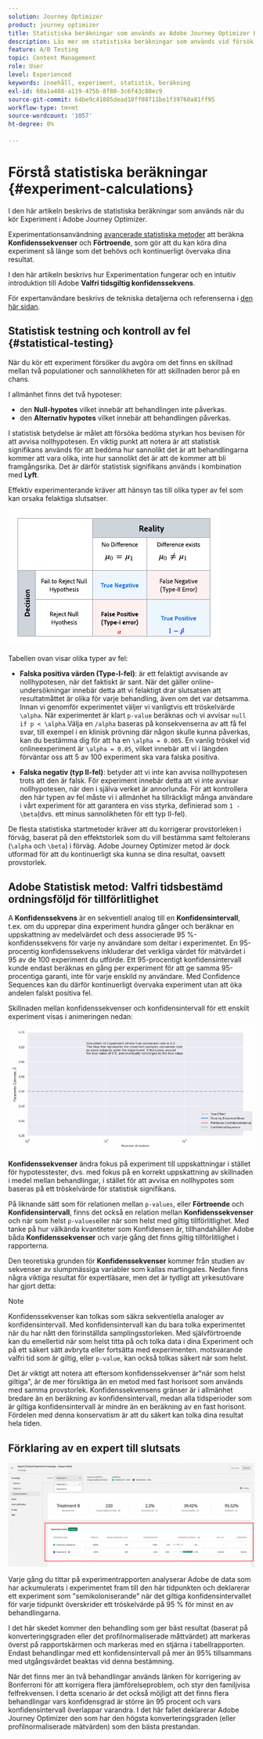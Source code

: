 ```yaml
---
solution: Journey Optimizer
product: journey optimizer
title: Statistiska beräkningar som används av Adobe Journey Optimizer Experimentation
description: Läs mer om statistiska beräkningar som används vid försök
feature: A/B Testing
topic: Content Management
role: User
level: Experienced
keywords: innehåll, experiment, statistik, beräkning
exl-id: 60a1a488-a119-475b-8f80-3c6f43c80ec9
source-git-commit: 64be9c41085dead10ff08711be1f39760a81ff95
workflow-type: tm+mt
source-wordcount: '1057'
ht-degree: 0%

---
```


# Förstå statistiska beräkningar {#experiment-calculations}

I den här artikeln beskrivs de statistiska beräkningar som används när du kör Experiment i Adobe Journey Optimizer.

Experimentationsanvändning [avancerade statistiska metoder](../campaigns/assets/confidence_sequence_technical_details.pdf) att beräkna **Konfidenssekvenser** och **Förtroende**, som gör att du kan köra dina experiment så länge som det behövs och kontinuerligt övervaka dina resultat.

I den här artikeln beskrivs hur Experimentation fungerar och en intuitiv introduktion till Adobe **Valfri tidsgiltig konfidenssekvens**.

För expertanvändare beskrivs de tekniska detaljerna och referenserna i [den här sidan](../campaigns/assets/confidence_sequence_technical_details.pdf).

## Statistisk testning och kontroll av fel {#statistical-testing}

När du kör ett experiment försöker du avgöra om det finns en skillnad mellan två populationer och sannolikheten för att skillnaden beror på en chans.

I allmänhet finns det två hypoteser:

* den **Null-hypotes** vilket innebär att behandlingen inte påverkas.
* den **Alternativ hypotes** vilket innebär att behandlingen påverkas.

I statistisk betydelse är målet att försöka bedöma styrkan hos bevisen för att avvisa nollhypotesen. En viktig punkt att notera är att statistisk signifikans används för att bedöma hur sannolikt det är att behandlingarna kommer att vara olika, inte hur sannolikt det är att de kommer att bli framgångsrika. Det är därför statistisk signifikans används i kombination med **Lyft**.

Effektiv experimenterande kräver att hänsyn tas till olika typer av fel som kan orsaka felaktiga slutsatser.

![](assets/technote_1.png)

Tabellen ovan visar olika typer av fel:

* **Falska positiva värden (Type-I-fel)**: är ett felaktigt avvisande av nollhypotesen, när det faktiskt är sant. När det gäller online-undersökningar innebär detta att vi felaktigt drar slutsatsen att resultatmåttet är olika för varje behandling, även om det var detsamma.
  </br>Innan vi genomför experimentet väljer vi vanligtvis ett tröskelvärde `\alpha`. När experimentet är klart `p-value` beräknas och vi avvisar `null if p < \alpha`.Välja en `/alpha` baseras på konsekvenserna av att få fel svar, till exempel i en klinisk prövning där någon skulle kunna påverkas, kan du bestämma dig för att ha en `\alpha = 0.005`. En vanlig tröskel vid onlineexperiment är `\alpha = 0.05`, vilket innebär att vi i längden förväntar oss att 5 av 100 experiment ska vara falska positiva.

* **Falska negativ (typ II-fel)**: betyder att vi inte kan avvisa nollhypotesen trots att den är falsk. För experiment innebär detta att vi inte avvisar nollhypotesen, när den i själva verket är annorlunda. För att kontrollera den här typen av fel måste vi i allmänhet ha tillräckligt många användare i vårt experiment för att garantera en viss styrka, definierad som `1 - \beta`(dvs. ett minus sannolikheten för ett typ II-fel).

De flesta statistiska startmetoder kräver att du korrigerar provstorleken i förväg, baserat på den effektstorlek som du vill bestämma samt feltolerans (`\alpha` och `\beta`) i förväg. Adobe Journey Optimizer metod är dock utformad för att du kontinuerligt ska kunna se dina resultat, oavsett provstorlek.

## Adobe Statistisk metod: Valfri tidsbestämd ordningsföljd för tillförlitlighet

A **Konfidenssekvens** är en sekventiell analog till en **Konfidensintervall**, t.ex. om du upprepar dina experiment hundra gånger och beräknar en uppskattning av medelvärdet och dess associerade 95 %-konfidenssekvens för varje ny användare som deltar i experimentet. En 95-procentig konfidenssekvens inkluderar det verkliga värdet för mätvärdet i 95 av de 100 experiment du utförde. Ett 95-procentigt konfidensintervall kunde endast beräknas en gång per experiment för att ge samma 95-procentiga garanti, inte för varje enskild ny användare. Med Confidence Sequences kan du därför kontinuerligt övervaka experiment utan att öka andelen falskt positiva fel.

Skillnaden mellan konfidenssekvenser och konfidensintervall för ett enskilt experiment visas i animeringen nedan:

![](assets/technote_2.gif)

**Konfidenssekvenser** ändra fokus på experiment till uppskattningar i stället för hypotesstester, dvs. med fokus på en korrekt uppskattning av skillnaden i medel mellan behandlingar, i stället för att avvisa en nollhypotes som baseras på ett tröskelvärde för statistisk signifikans.

På liknande sätt som för relationen mellan `p-values`, eller **Förtroende** och **Konfidensintervall**, finns det också en relation mellan **Konfidenssekvenser** och när som helst `p-values`eller när som helst med giltig tillförlitlighet. Med tanke på hur välkända kvantiteter som Konfidensen är, tillhandahåller Adobe båda **Konfidenssekvenser** och varje gång det finns giltig tillförlitlighet i rapporterna.

Den teoretiska grunden för **Konfidenssekvenser** kommer från studien av sekvenser av slumpmässiga variabler som kallas martingales. Nedan finns några viktiga resultat för expertläsare, men det är tydligt att yrkesutövare har gjort detta:

>[!NOTE]
>
>Konfidenssekvenser kan tolkas som säkra sekventiella analoger av konfidensintervall. Med konfidensintervall kan du bara tolka experimentet när du har nått den förinställda samplingsstorleken. Med självförtroende kan du emellertid när som helst titta på och tolka data i dina Experiment och på ett säkert sätt avbryta eller fortsätta med experimenten. motsvarande valfri tid som är giltig, eller `p-value`, kan också tolkas säkert när som helst.

Det är viktigt att notera att eftersom konfidenssekvenser är&quot;när som helst giltiga&quot;, är de mer försiktiga än en metod med fast horisont som används med samma provstorlek. Konfidenssekvensens gränser är i allmänhet bredare än en beräkning av konfidensintervall, medan alla tidsperioder som är giltiga konfidensintervall är mindre än en beräkning av en fast horisont. Fördelen med denna konservatism är att du säkert kan tolka dina resultat hela tiden.

## Förklaring av en expert till slutsats

![](assets/experimentation_report_2.png)

Varje gång du tittar på experimentrapporten analyserar Adobe de data som har ackumulerats i experimentet fram till den här tidpunkten och deklarerar ett experiment som &quot;semikoloniserande&quot; när det giltiga konfidensintervallet för varje tidpunkt överskrider ett tröskelvärde på 95 % för minst en av behandlingarna.

I det här skedet kommer den behandling som ger bäst resultat (baserat på konverteringsgraden eller det profilnormaliserade måttvärdet) att markeras överst på rapportskärmen och markeras med en stjärna i tabellrapporten. Endast behandlingar med ett konfidensintervall på mer än 95% tillsammans med utgångsvärdet beaktas vid denna bestämning.

När det finns mer än två behandlingar används länken för korrigering av Bonferroni för att korrigera flera jämförelseproblem, och styr den familjvisa felfrekvensen. I detta scenario är det också möjligt att det finns flera behandlingar vars konfidensgrad är större än 95 procent och vars konfidensintervall överlappar varandra. I det här fallet deklarerar Adobe Journey Optimizer den som har den högsta konverteringsgraden (eller profilnormaliserade mätvärden) som den bästa prestandan.
